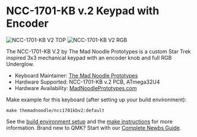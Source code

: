 # NCC-1701-KB v.2 Keypad with Encoder

![NCC-1701-KB V2 TOP](https://static.wixstatic.com/media/59d0ff_e9812deb74a4408ca77599a19a8f93b6~mv2.jpg)
![NCC-1701-KB V2 RGB](https://static.wixstatic.com/media/59d0ff_7a8968b70ed849a591664332964cc936~mv2.jpg)

The NCC-1701-KB V.2 by The Mad Noodle Prototypes is a custom Star Trek inspired 3x3 mechanical keypad with an encoder knob and full RGB Underglow.

* Keyboard Maintainer: [The Mad Noodle Prototypes](https://github.com/The-Mad-Noodle)
* Hardware Supported: NCC-1701-KB v.2 PCB, ATmega32U4
* Hardware Availability: [MadNoodlePrototypes.com](https://www.madnoodleprototypes.com/shop)

Make example for this keyboard (after setting up your build environment):

    make themadnoodle/ncc1701kbv2:default

See the [build environment setup](https://docs.qmk.fm/#/getting_started_build_tools) and the [make instructions](https://docs.qmk.fm/#/getting_started_make_guide) for more information. 
Brand new to QMK? Start with our [Complete Newbs Guide](https://docs.qmk.fm/#/newbs).
